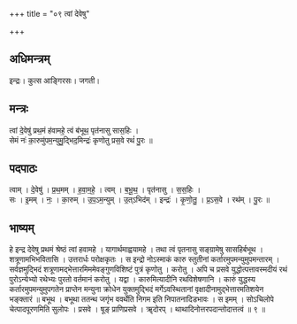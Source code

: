 +++
title = "०९ त्वां देवेषु"

+++
## अधिमन्त्रम्
इन्द्रः। कुत्स आङ्गिरसः। जगती।

## मन्त्रः
त्वां दे॒वेषु॑ प्रथ॒मं ह॑वामहे॒ त्वं ब॑भूथ॒ पृत॑नासु सास॒हिः ।  
सेमं नः॑ का॒रुमु॑पम॒न्युमु॒द्भिद॒मिन्द्रः॑ कृणोतु प्रस॒वे रथं॑ पु॒रः ॥

## पदपाठः
त्वाम् । दे॒वेषु॑ । प्र॒थ॒मम् । ह॒वा॒म॒हे॒ । त्वम् । ब॒भू॒थ॒ । पृत॑नासु । स॒स॒हिः ।  
सः । इ॒मम् । नः॒ । का॒रुम् । उ॒प॒ऽम॒न्युम् । उ॒त्ऽभिद॑म् । इन्द्रः॑ । कृ॒णो॒तु॒ । प्र॒ऽस॒वे । रथ॑म् । पु॒रः ॥

## भाष्यम्
हे इन्द्र देवेषु प्रथमं श्रेष्ठं त्वां हवामहे । यागार्थमाह्वयामहे । तथा त्वं पृतनासु सङ्ग्रामेषु सासहिर्बभूथ । शत्रूणामभिभवितासि । उत्तरार्धः परोक्षकृतः । स इन्द्रो नोऽस्माकं कारु स्तुतीनां कर्तारमुपमन्युमुपमन्तारम् । सर्वज्ञमुद्भिदं शत्रूणामद्भेत्तारमिममेवङ्गुणविशिष्टं पुत्रं कृणोतु । करोतु । अपि च प्रसवे युद्धोत्पत्तावस्मदीयं रथं पुरोऽन्येभ्यो रथेभ्यः पुरतो वर्तमानं करोतु । यद्वा । कारुमित्यादीनि रथविशेषणानि । कारुं युद्धस्य कर्तारमुपमन्युमुपगतेन प्राप्तेन मन्युना क्रोधेन युक्तमुद्भिदं मर्गेऽवस्थितानां वृक्षादीनामुद्भेत्तारमतिशयेन भङ्क्तारं ॥ बभूथ । बभूथा ततन्थ जगृंभ ववर्थेति निगम इति निपातनादिडभावः । स इमम् । सोऽचिलोपे चेत्पादपूरणमिति सुलोपः । प्रसवे । षूङ् प्राणिप्रसवे । ॠदोरप् । थाथादिनोत्तरपदान्तोदात्तत्वं ॥ ९ ॥